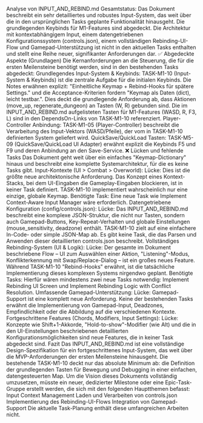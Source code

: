 Analyse von INPUT_AND_REBIND.md
Gesamtstatus: Das Dokument beschreibt ein sehr detailliertes und robustes Input-System, das weit über die in den ursprünglichen Tasks geplante Funktionalität hinausgeht.
Die grundlegenden Keybinds für M1-Features sind abgedeckt.
Die Architektur mit kontextabhängigem Input, einem datengetriebenen Konfigurationssystem (controls.json), einem vollständigen Rebinding-UI-Flow und Gamepad-Unterstützung ist nicht in den aktuellen Tasks enthalten und stellt eine Reihe neuer, signifikanter Anforderungen dar.
✅ Abgedeckte Aspekte (Grundlagen)
Die Kernanforderungen an die Steuerung, die für die ersten Meilensteine benötigt werden, sind in den bestehenden Tasks abgedeckt:
Grundlegendes Input-System & Keybinds:
TASK-M1-10 (Input-System & Keybinds) ist die zentrale Aufgabe für die initialen Keybinds. Die Notes erwähnen explizit: "Einheitliche Keymap + Rebind-Hooks für spätere Settings." und die Acceptance-Kriterien fordern "Keymap als Daten (dict), leicht testbar.".
Dies deckt die grundlegende Anforderung ab, dass Aktionen (move_up, regenerate_dungeon) an Tasten (W, R) gebunden sind. Die im INPUT_AND_REBIND.md aufgelisteten Tasten für M1-Features (WASD, R, F3, L) sind in den DependsOn-Links von TASK-M1-10 referenziert.
Player-Controller Anbindung:
TASK-M1-05 (Player-Controller) beschreibt die Verarbeitung des Input-Vektors (WASD/Pfeile), der vom in TASK-M1-10 definierten System geliefert wird.
QuickSave/QuickLoad Tasten:
TASK-M5-09 (QuickSave/QuickLoad UI Adapter) erwähnt explizit die Keybinds F5 und F9 und deren Anbindung an den Save-Service.
❌ Lücken und fehlende Tasks
Das Dokument geht weit über ein einfaches "Keymap-Dictionary" hinaus und beschreibt eine komplette Systemarchitektur, für die es keine Tasks gibt.
Input-Kontexte (UI > Combat > Overworld):
Lücke: Dies ist die größte neue architektonische Anforderung. Das Konzept eines Kontext-Stacks, bei dem UI-Eingaben die Gameplay-Eingaben blockieren, ist in keiner Task definiert. TASK-M1-10 implementiert wahrscheinlich nur eine einzige, globale Keymap.
Benötigte Task: Eine neue Task wie Implement Context-Aware Input Manager wäre erforderlich.
Datengetriebene Konfiguration (config/controls.json):
Lücke: Das INPUT_AND_REBIND.md beschreibt eine komplexe JSON-Struktur, die nicht nur Tasten, sondern auch Gamepad-Buttons, Key-Repeat-Verhalten und globale Einstellungen (mouse_sensitivity, deadzone) enthält. TASK-M1-10 zielt auf eine einfachere In-Code- oder simple JSON-Map ab. Es gibt keine Task, die das Parsen und Anwenden dieser detaillierten controls.json beschreibt.
Vollständiges Rebinding-System (UI & Logik):
Lücke: Der gesamte im Dokument beschriebene Flow – UI zum Auswählen einer Aktion, "Listening"-Modus, Konflikterkennung mit Swap/Replace-Dialog – ist ein großes neues Feature. Während TASK-M1-10 "Rebind-Hooks" erwähnt, ist die tatsächliche Implementierung dieses komplexen Systems nirgendwo geplant.
Benötigte Tasks: Hierfür wären mindestens zwei neue Tasks notwendig: Implement Rebinding UI Screen und Implement Rebinding Logic with Conflict Resolution.
Umfassende Gamepad-Unterstützung:
Lücke: Gamepad-Support ist eine komplett neue Anforderung. Keine der bestehenden Tasks erwähnt die Implementierung von Gamepad-Input, Deadzones, Empfindlichkeit oder die Abbildung auf die verschiedenen Kontexte.
Fortgeschrittene Features (Chords, Modifiers, Input Settings):
Lücke: Konzepte wie Shift+1-Akkorde, "Hold-to-show"-Modifier (wie Alt) und die in den UI-Einstellungen beschriebenen detaillierten Konfigurationsmöglichkeiten sind neue Features, die in keiner Task abgedeckt sind.
Fazit
Das INPUT_AND_REBIND.md ist eine vollständige Design-Spezifikation für ein fortgeschrittenes Input-System, das weit über die MVP-Anforderungen der ersten Meilensteine hinausgeht.
Die bestehende TASK-M1-10 deckt nur das absolute Minimum ab: die Definition der grundlegenden Tasten für Bewegung und Debugging in einer einfachen, datengesteuerten Map.
Um die Vision dieses Dokuments vollständig umzusetzen, müsste ein neuer, dedizierter Milestone oder eine Epic-Task-Gruppe erstellt werden, die sich mit den folgenden Hauptthemen befasst:
Input Context Management
Laden und Verarbeiten von controls.json
Implementierung des Rebinding-UI-Flows
Integration von Gamepad-Support
Die aktuelle Task-Planung enthält diese umfangreichen Arbeiten nicht.
